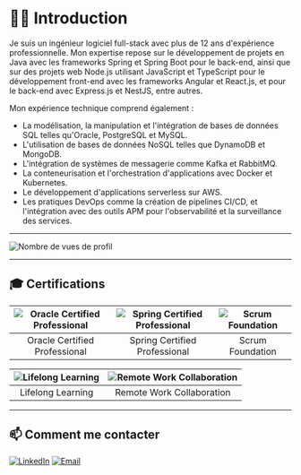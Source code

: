 # 👨‍💻 Introduction

Je suis un ingénieur logiciel full-stack avec plus de 12 ans d'expérience professionnelle. Mon expertise repose sur le développement de projets en Java avec les frameworks Spring et Spring Boot pour le back-end, ainsi que sur des projets web Node.js utilisant JavaScript et TypeScript pour le développement front-end avec les frameworks Angular et React.js, et pour le back-end avec Express.js et NestJS, entre autres.

Mon expérience technique comprend également :
- La modélisation, la manipulation et l'intégration de bases de données SQL telles qu'Oracle, PostgreSQL et MySQL.
- L'utilisation de bases de données NoSQL telles que DynamoDB et MongoDB.
- L'intégration de systèmes de messagerie comme Kafka et RabbitMQ.
- La conteneurisation et l'orchestration d'applications avec Docker et Kubernetes.
- Le développement d'applications serverless sur AWS.
- Les pratiques DevOps comme la création de pipelines CI/CD, et l'intégration avec des outils APM pour l'observabilité et la surveillance des services.

---

![Nombre de vues de profil](https://komarev.com/ghpvc/?username=votre_nom_utilisateur&label=Profile%20views&color=0e75b6&style=flat)

---

## 🎓 Certifications

| ![Oracle Certified Professional](https://lien_image_certification_1.png) | ![Spring Certified Professional](https://lien_image_certification_2.png) | ![Scrum Foundation](https://lien_image_certification_3.png) |
|:-------------------------------------------------------------------------:|:------------------------------------------------------------------------:|:----------------------------------------------------------:|
| Oracle Certified Professional                                            | Spring Certified Professional                                            | Scrum Foundation                                           |

| ![Lifelong Learning](https://lien_image_certification_4.png) | ![Remote Work Collaboration](https://lien_image_certification_5.png) |
|:----------------------------------------------------------:|:--------------------------------------------------------------------:|
| Lifelong Learning                                           | Remote Work Collaboration                                            |

---

## 📫 Comment me contacter

[![LinkedIn](https://img.shields.io/badge/-LinkedIn-0077B5?style=flat-square&logo=LinkedIn&logoColor=white)](lien_vers_votre_linkedin)
[![Email](https://img.shields.io/badge/-Email-D14836?style=flat-square&logo=Gmail&logoColor=white)](mailto:votre_email@gmail.com)

